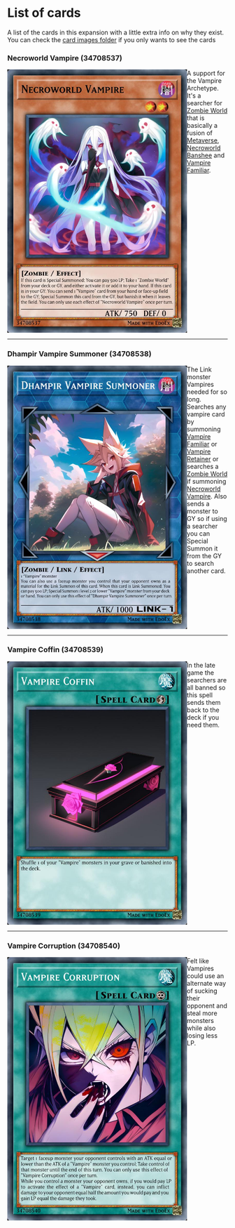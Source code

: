 # List of cards

A list of the cards in this expansion with a little extra info on why they exist. You can check the [card images folder](./pics/) if you only wants to see the cards

### Necroworld Vampire (34708537)

<img src="./pics/34708537.jpg" height="600" align="left"/>

A support for the Vampire Archetype. It's a searcher for [Zombie World](https://yugipedia.com/wiki/Zombie_World) that is basically a fusion of [Metaverse](https://yugipedia.com/wiki/Metaverse), [Necroworld Banshee](https://yugipedia.com/wiki/Necroworld_Banshee) and [Vampire Familiar](https://yugipedia.com/wiki/Vampire_Familiar).
<br clear="left">

---

### Dhampir Vampire Summoner (34708538)

<img src="./pics/34708538.jpg" height="600" align="left"/>

The Link monster Vampires needed for so long. Searches any vampire card by summoning [Vampire Familiar](https://yugipedia.com/wiki/Vampire_Familiar) or [Vampire Retainer](https://yugipedia.com/wiki/Vampire_Retainer) or searches a [Zombie World](https://yugipedia.com/wiki/Zombie_World) if summoning [Necroworld Vampire](#necroworld-vampire-34708537). Also sends a monster to GY so if using a searcher you can Special Summon it from the GY to search another card.
<br clear="left">

---

### Vampire Coffin (34708539)

<img src="./pics/34708539.jpg" height="600" align="left"/>

In the late game the searchers are all banned so this spell sends them back to the deck if you need them.
<br clear="left">

---

### Vampire Corruption (34708540)

<img src="./pics/34708540.jpg" height="600" align="left"/>

Felt like Vampires could use an alternate way of sucking their opponent and steal more monsters while also losing less LP.
<br clear="left">
